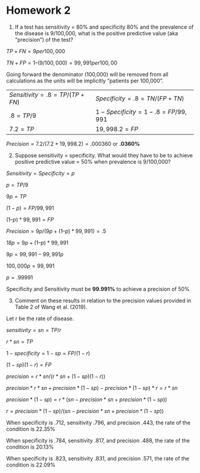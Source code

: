 # Homework 2
1.	If a test has sensitivity = 80% and specificity 80% and the prevalence of the disease is 9/100,000, what is the positive predictive value (aka “precision”) of the test?

$TP + FN = 9 per 100,000$

$TN + FP = 1 – (9/100,000) = 99,991 per 100,00$

Going forward the denominator (100,000) will be removed from all calculations as the units will be implicitly “patients per 100,000”.

| | | 
|---|---|
| $Sensitivity = .8 = TP / (TP + FN)$ | $Specificity = .8 = TN / (FP + TN)$ |
| $.8 = TP / 9$ | $1 - Specificity = 1 - .8 = FP / 99,991$ |
| $7.2 = TP$ | $19,998.2 = FP$ |


$Precision = 7.2 / (7.2 + 19,998.2) = .000360$ or **.0360%**

2.	Suppose sensitivity = specificity. What would they have to be to achieve positive predictive value = 50% when prevalence is 9/100,000?

$Sensitivity = Specificity = p$

$p = TP/9$

$9p = TP$

$(1 - p) = FP / 99,991$

$(1 – p) * 99,991 = FP$

$Precision = 9p / (9p + (1 – p) * 99,991) = .5$

$18p = 9p + (1 – p) * 99,991$

$9p = 99,991 - 99,991p$

$100,000p = 99,991$

$p = .99991$

Specificity and Sensitivity must be **99.991%** to achieve a precision of 50%

3.	Comment on these results in relation to the precision values provided in Table 2 of Wang et al. (2019).

Let r be the rate of disease.

$sensitivity = sn = TP / r$

$r * sn = TP$

$1 - specificity = 1 - sp = FP/(1 - r)$

$(1 - sp)(1 - r) = FP$

$precision = r * sn / (r * sn + (1 - sp)(1 - r))$

$precision * r * sn + precision * (1 - sp) - precision * (1 - sp) * r = r * sn$

$precision * (1 - sp) = r * (sn - precision * sn + precision * (1 - sp))$

$r = precision * (1 - sp) / (sn - precision * sn + precision * (1 - sp))$

When specificity is .712, sensitivity .796, and precision .443, the rate of the condition is 22.35%

When specificity is .784, sensitivity .817, and precision .488, the rate of the condition is 20.13%

When specificity is .823, sensitivity .831, and precision .571, the rate of the condition is 22.09%
